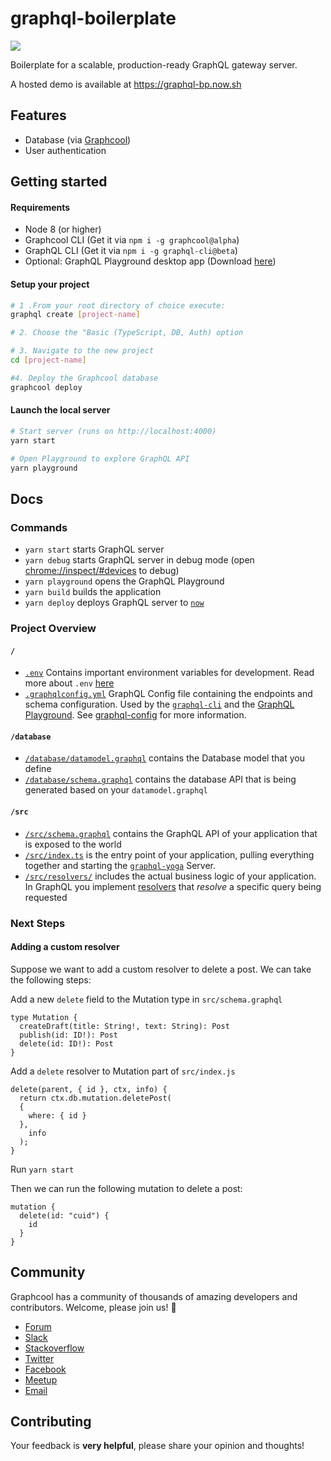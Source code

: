 # graphql-boilerplate

![](https://imgur.com/eMpNw0e.png)

Boilerplate for a scalable, production-ready GraphQL gateway server.

A hosted demo is available at https://graphql-bp.now.sh

## Features

* Database (via [Graphcool](https://graph.cool))
* User authentication

## Getting started

#### Requirements

* Node 8 (or higher)
* Graphcool CLI (Get it via `npm i -g graphcool@alpha`)
* GraphQL CLI (Get it via `npm i -g graphql-cli@beta`)
* Optional: GraphQL Playground desktop app (Download [here](https://github.com/graphcool/graphql-playground/releases))

#### Setup your project

```sh
# 1 .From your root directory of choice execute:
graphql create [project-name]

# 2. Choose the "Basic (TypeScript, DB, Auth) option

# 3. Navigate to the new project
cd [project-name]

#4. Deploy the Graphcool database
graphcool deploy
```

#### Launch the local server

```sh
# Start server (runs on http://localhost:4000)
yarn start

# Open Playground to explore GraphQL API
yarn playground
```

## Docs

### Commands

* `yarn start` starts GraphQL server
* `yarn debug` starts GraphQL server in debug mode (open [chrome://inspect/#devices](chrome://inspect/#devices) to debug)
* `yarn playground` opens the GraphQL Playground
* `yarn build` builds the application
* `yarn deploy` deploys GraphQL server to [`now`](https://now.sh)

### Project Overview
#### `/`
- [`.env`](https://github.com/graphcool/graphql-boilerplate/blob/master/.env) Contains important environment variables for development. Read more about `.env` [here](https://github.com/motdotla/dotenv)
- [`.graphqlconfig.yml`](https://github.com/graphcool/graphql-boilerplate/blob/master/.graphqlconfig.yml) GraphQL Config file containing the endpoints and schema configuration. Used by the [`graphql-cli`](https://github.com/graphcool/graphql-cli) and the [GraphQL Playground](https://github.com/graphcool/graphql-playground). See [graphql-config](https://github.com/graphcool/graphql-config) for more information.

#### `/database`
- [`/database/datamodel.graphql`](https://github.com/graphcool/graphql-boilerplate/blob/master/database/datamodel.graphql) contains the Database model that you define
- [`/database/schema.graphql`](https://github.com/graphcool/graphql-boilerplate/blob/master/database/schema.graphql) contains the database API that is being generated based on your `datamodel.graphql`

#### `/src`
- [`/src/schema.graphql`](https://github.com/graphcool/graphql-boilerplate/blob/master/src/schema.graphql) contains the GraphQL API of your application that is exposed to the world
- [`/src/index.ts`](https://github.com/graphcool/graphql-boilerplate/blob/master/src/index.ts) is the entry point of your application, pulling everything together and starting the [`graphql-yoga`](https://github.com/graphcool/graphql-yoga) Server.
- [`/src/resolvers/`](https://github.com/graphcool/graphql-boilerplate/tree/master/src/resolvers) includes the actual business logic of your application. In GraphQL you implement [resolvers](http://graphql.org/learn/execution/) that *resolve*  a specific query being requested

### Next Steps
#### Adding a custom resolver
Suppose we want to add a custom resolver to delete a post. We can take the following steps:

Add a new `delete` field to the Mutation type in `src/schema.graphql`
```
type Mutation {
  createDraft(title: String!, text: String): Post
  publish(id: ID!): Post
  delete(id: ID!): Post
}
```

Add a `delete` resolver to Mutation part of `src/index.js`
```
delete(parent, { id }, ctx, info) {
  return ctx.db.mutation.deletePost(
  {
    where: { id }
  },
    info
  );
}
```

Run `yarn start`

Then we can run the following mutation to delete a post:

```
mutation {
  delete(id: "cuid") {
    id
  }
}
```

## Community

Graphcool has a community of thousands of amazing developers and contributors. Welcome, please join us! 👋

* [Forum](https://www.graph.cool/forum)
* [Slack](https://slack.graph.cool/)
* [Stackoverflow](https://stackoverflow.com/questions/tagged/graphcool)
* [Twitter](https://twitter.com/graphcool)
* [Facebook](https://www.facebook.com/GraphcoolHQ)
* [Meetup](https://www.meetup.com/graphql-berlin)
* [Email](hello@graph.cool)

## Contributing

Your feedback is **very helpful**, please share your opinion and thoughts!
